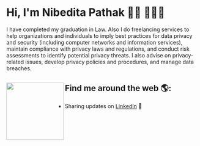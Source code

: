 # Hi, I'm Nibedita Pathak 👋🏾 👩🏾‍💻

I have completed my graduation in Law. Also I do  freelancing services to help organizations and individuals to imply best practices for data privacy and security (including computer networks and information services), maintain compliance with privacy laws and regulations, and conduct risk assessments to identify potential privacy threats. I also advise on privacy-related issues, develop privacy policies and procedures, and manage data breaches.


## Find me around the web 🌎: <a href="https://github.com/sponsors/M0nica"><img align="left" width="150" height="150" src="https://imgur.com/gallery/1BZ75BO"></a>
- Sharing updates on <a href="https://www.linkedin.com/in/nibedita-pathak-8b46b81a7/">LinkedIn</a> 💼
